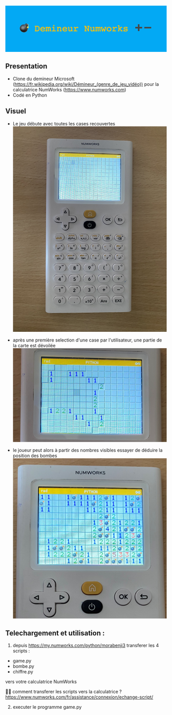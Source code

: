![demineurBanniere](demineurBanniere.png)

## Presentation
- Clone du demineur Microsoft (https://fr.wikipedia.org/wiki/Démineur_(genre_de_jeu_vidéo)) pour la calculatrice NumWorks (https://www.numworks.com)
- Codé en Python 

## Visuel
- Le jeu débute avec toutes les cases recouvertes 
![visuel1](visuel1.jpg)

- après une première selection d'une case par l'utilisateur, une partie de la carte est dévoilée
![visuel2](visuel2.jpg)

- le joueur peut alors à partir des nombres visibles essayer de déduire la position des bombes
![visuel3](visuel3.jpg)

## Telechargement et utilisation : 
1. depuis https://my.numworks.com/python/morabenji3 transferer les 4 scripts : 
  -  game.py
  -  bombe.py
  -  chiffre.py

vers votre calculatrice NumWorks

🤷‍♂️ comment transferer les scripts vers la calculatrice ? https://www.numworks.com/fr/assistance/connexion/echange-script/

2. executer le programme game.py
